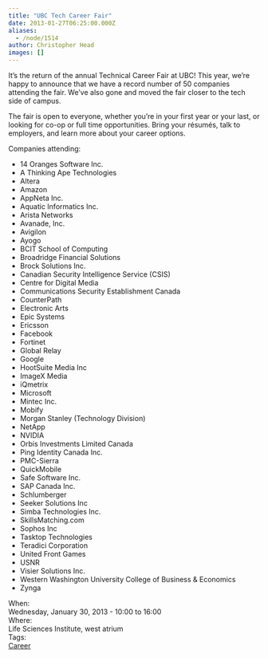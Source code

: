 ```yaml
---
title: "UBC Tech Career Fair"
date: 2013-01-27T06:25:00.000Z
aliases:
  - /node/1514
author: Christopher Head
images: []
---
```


<div class="field field-name-body field-type-text-with-summary field-label-hidden"><div class="field-items"><div class="field-item even"><p>It&#x2019;s the return of the annual Technical Career Fair at UBC! This year, we&#x2019;re happy to announce that we have a record number of 50 companies attending the fair. We&#x2019;ve also gone and moved the fair closer to the tech side of campus.</p>
<p>The fair is open to everyone, whether you&#x2019;re in your first year or your last, or looking for co-op or full time opportunities. Bring your r&#xE9;sum&#xE9;s, talk to employers, and learn more about your career options.</p>
<p>Companies attending:</p>
<ul>
<li>14 Oranges Software Inc.</li>
<li>A Thinking Ape Technologies</li>
<li>Altera</li>
<li>Amazon</li>
<li>AppNeta Inc.</li>
<li>Aquatic Informatics Inc.</li>
<li>Arista Networks</li>
<li>Avanade, Inc.</li>
<li>Avigilon</li>
<li>Ayogo</li>
<li>BCIT School of Computing</li>
<li>Broadridge Financial Solutions</li>
<li>Brock Solutions Inc.</li>
<li>Canadian Security Intelligence Service (CSIS)</li>
<li>Centre for Digital Media</li>
<li>Communications Security Establishment Canada</li>
<li>CounterPath</li>
<li>Electronic Arts</li>
<li>Epic Systems</li>
<li>Ericsson</li>
<li>Facebook</li>
<li>Fortinet</li>
<li>Global Relay</li>
<li>Google</li>
<li>HootSuite Media Inc</li>
<li>ImageX Media</li>
<li>iQmetrix</li>
<li>Microsoft</li>
<li>Mintec Inc.</li>
<li>Mobify</li>
<li>Morgan Stanley (Technology Division)</li>
<li>NetApp</li>
<li>NVIDIA</li>
<li>Orbis Investments Limited Canada</li>
<li>Ping Identity Canada Inc.</li>
<li>PMC-Sierra</li>
<li>QuickMobile</li>
<li>Safe Software Inc.</li>
<li>SAP Canada Inc.</li>
<li>Schlumberger</li>
<li>Seeker Solutions Inc</li>
<li>Simba Technologies Inc.</li>
<li>SkillsMatching.com</li>
<li>Sophos Inc</li>
<li>Tasktop Technologies</li>
<li>Teradici Corporation</li>
<li>United Front Games</li>
<li>USNR</li>
<li>Visier Solutions Inc.</li>
<li>Western Washington University College of Business &amp; Economics</li>
<li>Zynga</li>
</ul>
</div></div></div><div class="field field-name-field-dates field-type-datetime field-label-above"><div class="field-label">When:&#xA0;</div><div class="field-items"><div class="field-item even"><span class="date-display-single">Wednesday, January 30, 2013 - <span class="date-display-range"><span class="date-display-start">10:00</span> to <span class="date-display-end">16:00</span></span></span></div></div></div><div class="field field-name-field-location field-type-text field-label-above"><div class="field-label">Where:&#xA0;</div><div class="field-items"><div class="field-item even">Life Sciences Institute, west atrium</div></div></div>    <footer>
    <div class="field field-name-field-tags field-type-taxonomy-term-reference field-label-above"><div class="field-label">Tags:&#xA0;</div><div class="field-items"><div class="field-item even"><a href="/career">Career</a></div></div></div>      </footer>
